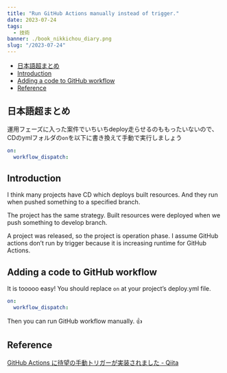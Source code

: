 ```yaml
---
title: "Run GitHub Actions manually instead of trigger."
date: 2023-07-24
tags:
  - 技術
banner: ./book_nikkichou_diary.png
slug: "/2023-07-24"
---
```


- [日本語超まとめ](#日本語超まとめ)
- [Introduction](#introduction)
- [Adding a code to GitHub workflow](#adding-a-code-to-github-workflow)
- [Reference](#reference)

## 日本語超まとめ

運用フェーズに入った案件でいちいちdeploy走らせるのももったいないので、CDのymlフォルダの`on`を以下に書き換えて手動で実行しましょう

```yaml
on:
  workflow_dispatch:
```

## Introduction

I think many projects have CD which deploys built resources. And they run when pushed something to a specified branch.

The project has the same strategy. Built resources were deployed when we push something to develop branch.

A project was released, so the project is operation phase. I assume GitHub actions don’t run by trigger because it is increasing runtime for GitHub Actions.

## Adding a code to GitHub workflow

It is tooooo easy! You should replace `on` at your project’s deploy.yml file.

```yaml
on:
  workflow_dispatch:
```

Then you can run GitHub workflow manually. 👍

## Reference

[GitHub Actions に待望の手動トリガーが実装されました - Qiita](https://qiita.com/SnowCait/items/7a30ff80be70a739915c)